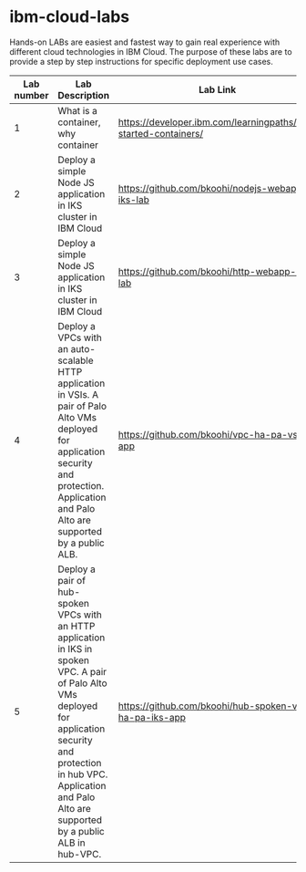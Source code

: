 # ibm-cloud-labs
Hands-on LABs are easiest and fastest way to gain real experience with different cloud technologies in IBM Cloud. The purpose of these labs are to provide a step by step instructions for specific deployment use cases. 

|  Lab number  |  Lab Description                                                               |  Lab Link |
|--------------|--------------------------------------------------------------------------------|-------------------------------------------------|
|     1      | What is a container, why container                                               | https://developer.ibm.com/learningpaths/get-started-containers/|                            
|     2      | Deploy a simple Node JS application in IKS cluster in IBM Cloud                  | https://github.com/bkoohi/nodejs-webapp-iks-lab | 
|     3      | Deploy a simple Node JS application in IKS cluster in IBM Cloud                  | https://github.com/bkoohi/http-webapp-iks-lab|
|     4      | Deploy a VPCs with an auto-scalable HTTP application in VSIs. A pair of Palo Alto VMs deployed for application security and protection. Application and Palo Alto are supported by a public ALB. |https://github.com/bkoohi/vpc-ha-pa-vsi-app|
|     5      | Deploy a pair of hub-spoken VPCs with an HTTP application in IKS in spoken VPC. A pair of Palo Alto VMs deployed for application security and protection in hub VPC. Application and Palo Alto are supported by a public ALB in hub-VPC.                                                            |https://github.com/bkoohi/hub-spoken-vpc-ha-pa-iks-app|

                                                     

